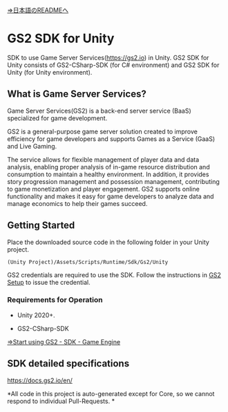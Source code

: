 [⇒日本語のREADMEへ](README.md)

# GS2 SDK for Unity

SDK to use Game Server Services(https://gs2.io) in Unity.
GS2 SDK for Unity consists of GS2-CSharp-SDK (for C# environment) and GS2 SDK for Unity (for Unity environment).

## What is Game Server Services?

Game Server Services(GS2) is a back-end server service (BaaS) specialized for game development.

GS2 is a general-purpose game server solution created to improve efficiency for game developers and supports Games as a Service (GaaS) and Live Gaming.

The service allows for flexible management of player data and data analysis, enabling proper analysis of in-game resource distribution and consumption to maintain a healthy environment.
In addition, it provides story progression management and possession management, contributing to game monetization and player engagement.
GS2 supports online functionality and makes it easy for game developers to analyze data and manage economics to help their games succeed.

## Getting Started

Place the downloaded source code in the following folder in your Unity project.

`(Unity Project)/Assets/Scripts/Runtime/Sdk/Gs2/Unity`

GS2 credentials are required to use the SDK.
Follow the instructions in [GS2 Setup](https://docs.gs2.io/en/get_start/tutorial/setup_gs2/) to issue the credential.

### Requirements for Operation

- Unity 2020+.

- GS2-CSharp-SDK

[⇒Start using GS2 - SDK - Game Engine](https://docs.gs2.io/en/get_start/#game-engine)

## SDK detailed specifications

https://docs.gs2.io/en/

*All code in this project is auto-generated except for Core, so we cannot respond to individual Pull-Requests. *
